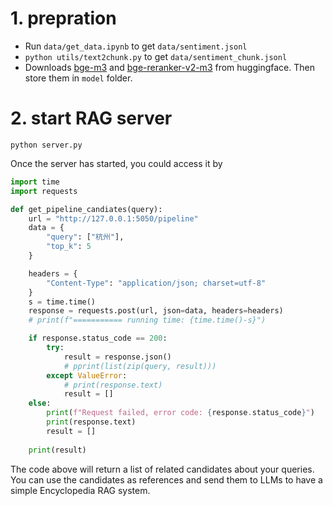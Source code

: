 # 1. prepration
+ Run `data/get_data.ipynb` to get `data/sentiment.jsonl`
+ `python utils/text2chunk.py` to get `data/sentiment_chunk.jsonl`
+ Downloads [bge-m3](https://huggingface.co/BAAI/bge-m3) and [bge-reranker-v2-m3](https://huggingface.co/BAAI/bge-reranker-v2-m3) from huggingface. Then store them in `model` folder.

# 2. start RAG server
`python server.py`

Once the server has started, you could access it by
```python
import time
import requests

def get_pipeline_candiates(query):
    url = "http://127.0.0.1:5050/pipeline"
    data = {
        "query": ["杭州"],
        "top_k": 5
    }

    headers = {
        "Content-Type": "application/json; charset=utf-8"
    }
    s = time.time()
    response = requests.post(url, json=data, headers=headers)
    # print(f"=========== running time: {time.time()-s}")

    if response.status_code == 200:
        try:
            result = response.json()
            # pprint(list(zip(query, result)))
        except ValueError:
            # print(response.text)
            result = []
    else:
        print(f"Request failed, error code: {response.status_code}")
        print(response.text)
        result = []
    
    print(result)
```
The code above will return a list of related candidates about your queries. You can use the candidates as references and send them to LLMs to have a simple Encyclopedia RAG system.
